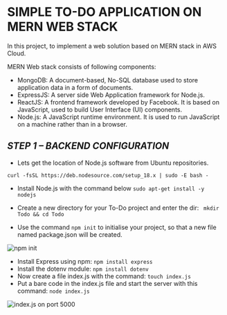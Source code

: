 # SIMPLE TO-DO APPLICATION ON MERN WEB STACK

In this project, to implement a web solution based on MERN stack in AWS Cloud.

MERN Web stack consists of following components:

- MongoDB: A document-based, No-SQL database used to store application data in a form of documents.
- ExpressJS: A server side Web Application framework for Node.js.
- ReactJS: A frontend framework developed by Facebook. It is based on JavaScript, used to build User Interface (UI) components.
- Node.js: A JavaScript runtime environment. It is used to run JavaScript on a machine rather than in a browser.

## _STEP 1 – BACKEND CONFIGURATION_

- Lets get the location of Node.js software from Ubuntu repositories.

```curl -fsSL https://deb.nodesource.com/setup_18.x | sudo -E bash -```

- Install Node.js with the command below ```sudo apt-get install -y nodejs```

- Create a new directory for your To-Do project and enter the dir: ``` mkdir Todo && cd Todo```

- Use the command ```npm init``` to initialise your project, so that a new file named package.json will be created.

![npm init](https://github.com/abibolola/dareyio-Projects/blob/main/Screenshots/Project3/npm%20init.JPG)

- Install Express using npm: ```npm install express```
- Install the dotenv module: ```npm install dotenv```
- Now create a file index.js with the command: ```touch index.js```
- Put a bare code in the index.js file and start the server with this command: ```node index.js```

![index.js on port 5000](https://github.com/abibolola/dareyio-Projects/blob/main/Screenshots/Project3/server%20running%20on%20port%205000.JPG)
